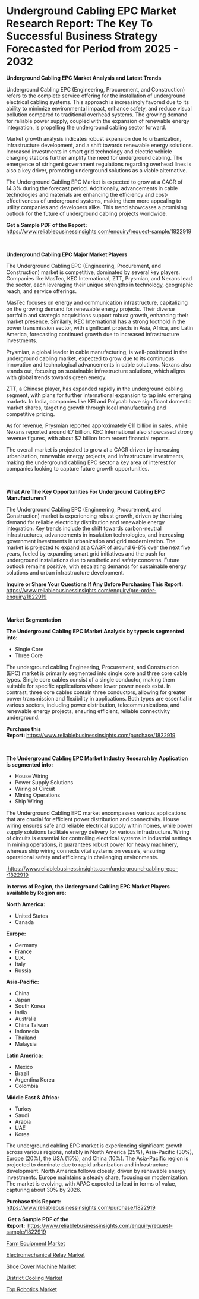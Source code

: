<p><h1>Underground Cabling EPC Market Research Report: The Key To Successful Business Strategy Forecasted for Period from 2025 - 2032</h1></p><p><strong>Underground Cabling EPC Market Analysis and Latest Trends</strong></p>
<p><p>Underground Cabling EPC (Engineering, Procurement, and Construction) refers to the complete service offering for the installation of underground electrical cabling systems. This approach is increasingly favored due to its ability to minimize environmental impact, enhance safety, and reduce visual pollution compared to traditional overhead systems. The growing demand for reliable power supply, coupled with the expansion of renewable energy integration, is propelling the underground cabling sector forward.</p><p>Market growth analysis indicates robust expansion due to urbanization, infrastructure development, and a shift towards renewable energy solutions. Increased investments in smart grid technology and electric vehicle charging stations further amplify the need for underground cabling. The emergence of stringent government regulations regarding overhead lines is also a key driver, promoting underground solutions as a viable alternative. </p><p>The Underground Cabling EPC Market is expected to grow at a CAGR of 14.3% during the forecast period. Additionally, advancements in cable technologies and materials are enhancing the efficiency and cost-effectiveness of underground systems, making them more appealing to utility companies and developers alike. This trend showcases a promising outlook for the future of underground cabling projects worldwide.</p></p>
<p><strong>Get a Sample PDF of the Report:&nbsp;</strong> <a href="https://www.reliablebusinessinsights.com/enquiry/request-sample/1822919?utm_campaign=75&utm_medium=2&utm_source=Github&utm_content=ia&utm_term=16022025&utm_id=underground-cabling-epc">https://www.reliablebusinessinsights.com/enquiry/request-sample/1822919</a></p>
<p>&nbsp;</p>
<p><strong>Underground Cabling EPC Major Market Players</strong></p>
<p><p>The Underground Cabling EPC (Engineering, Procurement, and Construction) market is competitive, dominated by several key players. Companies like MasTec, KEC International, ZTT, Prysmian, and Nexans lead the sector, each leveraging their unique strengths in technology, geographic reach, and service offerings.</p><p>MasTec focuses on energy and communication infrastructure, capitalizing on the growing demand for renewable energy projects. Their diverse portfolio and strategic acquisitions support robust growth, enhancing their market presence. Similarly, KEC International has a strong foothold in the power transmission sector, with significant projects in Asia, Africa, and Latin America, forecasting continued growth due to increased infrastructure investments.</p><p>Prysmian, a global leader in cable manufacturing, is well-positioned in the underground cabling market, expected to grow due to its continuous innovation and technological advancements in cable solutions. Nexans also stands out, focusing on sustainable infrastructure solutions, which aligns with global trends towards green energy.</p><p>ZTT, a Chinese player, has expanded rapidly in the underground cabling segment, with plans for further international expansion to tap into emerging markets. In India, companies like KEI and Polycab have significant domestic market shares, targeting growth through local manufacturing and competitive pricing.</p><p>As for revenue, Prysmian reported approximately €11 billion in sales, while Nexans reported around €7 billion. KEC International also showcased strong revenue figures, with about $2 billion from recent financial reports.</p><p>The overall market is projected to grow at a CAGR driven by increasing urbanization, renewable energy projects, and infrastructure investments, making the underground cabling EPC sector a key area of interest for companies looking to capture future growth opportunities.</p></p>
<p>&nbsp;</p>
<p><strong>What Are The Key Opportunities For Underground Cabling EPC Manufacturers?</strong></p>
<p><p>The Underground Cabling EPC (Engineering, Procurement, and Construction) market is experiencing robust growth, driven by the rising demand for reliable electricity distribution and renewable energy integration. Key trends include the shift towards carbon-neutral infrastructures, advancements in insulation technologies, and increasing government investments in urbanization and grid modernization. The market is projected to expand at a CAGR of around 6-8% over the next five years, fueled by expanding smart grid initiatives and the push for underground installations due to aesthetic and safety concerns. Future outlook remains positive, with escalating demands for sustainable energy solutions and urban infrastructure development.</p></p>
<p><strong>Inquire or Share Your Questions If Any Before Purchasing This Report:</strong> <a href="https://www.reliablebusinessinsights.com/enquiry/pre-order-enquiry/1822919?utm_campaign=75&utm_medium=2&utm_source=Github&utm_content=ia&utm_term=16022025&utm_id=underground-cabling-epc">https://www.reliablebusinessinsights.com/enquiry/pre-order-enquiry/1822919</a></p>
<p>&nbsp;</p>
<p><strong>Market Segmentation</strong></p>
<p><strong>The Underground Cabling EPC Market Analysis by types is segmented into:</strong></p>
<p><ul><li>Single Core</li><li>Three Core</li></ul></p>
<p><p>The underground cabling Engineering, Procurement, and Construction (EPC) market is primarily segmented into single core and three core cable types. Single core cables consist of a single conductor, making them suitable for specific applications where lower power needs exist. In contrast, three core cables contain three conductors, allowing for greater power transmission and flexibility in applications. Both types are essential in various sectors, including power distribution, telecommunications, and renewable energy projects, ensuring efficient, reliable connectivity underground.</p></p>
<p><strong>Purchase this Report:&nbsp;</strong><a href="https://www.reliablebusinessinsights.com/purchase/1822919?utm_campaign=75&utm_medium=2&utm_source=Github&utm_content=ia&utm_term=16022025&utm_id=underground-cabling-epc">https://www.reliablebusinessinsights.com/purchase/1822919</a></p>
<p>&nbsp;</p>
<p><strong>The Underground Cabling EPC Market Industry Research by Application is segmented into:</strong></p>
<p><ul><li>House Wiring</li><li>Power Supply Solutions</li><li>Wiring of Circuit</li><li>Mining Operations</li><li>Ship Wiring</li></ul></p>
<p><p>The Underground Cabling EPC market encompasses various applications that are crucial for efficient power distribution and connectivity. House wiring ensures safe and reliable electrical supply within homes, while power supply solutions facilitate energy delivery for various infrastructure. Wiring of circuits is essential for controlling electrical systems in industrial settings. In mining operations, it guarantees robust power for heavy machinery, whereas ship wiring connects vital systems on vessels, ensuring operational safety and efficiency in challenging environments.</p></p>
<p><a href="https://www.reliablebusinessinsights.com/underground-cabling-epc-r1822919?utm_campaign=75&utm_medium=2&utm_source=Github&utm_content=ia&utm_term=16022025&utm_id=underground-cabling-epc">&nbsp;https://www.reliablebusinessinsights.com/underground-cabling-epc-r1822919</a></p>
<p><strong>In terms of Region, the Underground Cabling EPC Market Players available by Region are:</strong></p>
<p>
    <p> <strong> North America: </strong>
        <ul>
            <li>United States</li>
            <li>Canada</li>
        </ul>
        </p> 
    <p> <strong> Europe: </strong>
        <ul>
            <li>Germany</li>
            <li>France</li>
            <li>U.K.</li>
            <li>Italy</li>
            <li>Russia</li>
        </ul>
        </p> 
    <p> <strong> Asia-Pacific: </strong>
        <ul>
            <li>China</li>
            <li>Japan</li>
            <li>South Korea</li>
            <li>India</li>
            <li>Australia</li>
            <li>China Taiwan</li>
            <li>Indonesia</li>
            <li>Thailand</li>
            <li>Malaysia</li>
        </ul>
        </p> 
    <p> <strong> Latin America: </strong>
        <ul>
            <li>Mexico</li>
            <li>Brazil</li>
            <li>Argentina Korea</li>
            <li>Colombia</li>
        </ul>
        </p> 
    <p> <strong> Middle East & Africa: </strong>
        <ul>
            <li>Turkey</li>
            <li>Saudi</li>
            <li>Arabia</li>
            <li>UAE</li>
            <li>Korea</li>
        </ul>
    </p>
    </p>
<p><p>The underground cabling EPC market is experiencing significant growth across various regions, notably in North America (25%), Asia-Pacific (30%), Europe (20%), the USA (15%), and China (10%). The Asia-Pacific region is projected to dominate due to rapid urbanization and infrastructure development. North America follows closely, driven by renewable energy investments. Europe maintains a steady share, focusing on modernization. The market is evolving, with APAC expected to lead in terms of value, capturing about 30% by 2026.</p></p>
<p><strong>Purchase this Report: </strong><a href="https://www.reliablebusinessinsights.com/purchase/1822919?utm_campaign=75&utm_medium=2&utm_source=Github&utm_content=ia&utm_term=16022025&utm_id=underground-cabling-epc">https://www.reliablebusinessinsights.com/purchase/1822919</a></p>
<p>&nbsp;<strong>Get a Sample PDF of the Report:&nbsp;&nbsp;</strong><a href="https://www.reliablebusinessinsights.com/enquiry/request-sample/1822919?utm_campaign=75&utm_medium=2&utm_source=Github&utm_content=ia&utm_term=16022025&utm_id=underground-cabling-epc">https://www.reliablebusinessinsights.com/enquiry/request-sample/1822919</a></p>
<p><strong></strong></p>
<p><p><a href="https://github.com/salodipura00/Market-Research-Report-List-1/blob/main/farm-equipment-market.md?utm_campaign=75&utm_medium=2&utm_source=Github&utm_content=ia&utm_term=16022025&utm_id=underground-cabling-epc">Farm Equipment Market</a></p><p><a href="https://github.com/supicweg/Market-Research-Report-List-1/blob/main/electromechanical-relay-market.md?utm_campaign=75&utm_medium=2&utm_source=Github&utm_content=ia&utm_term=16022025&utm_id=underground-cabling-epc">Electromechanical Relay Market</a></p><p><a href="https://github.com/toqiourir/Market-Research-Report-List-1/blob/main/shoe-cover-machine-market.md?utm_campaign=75&utm_medium=2&utm_source=Github&utm_content=ia&utm_term=16022025&utm_id=underground-cabling-epc">Shoe Cover Machine Market</a></p><p><a href="https://github.com/saeiddaemo/Market-Research-Report-List-1/blob/main/district-cooling-market.md?utm_campaign=75&utm_medium=2&utm_source=Github&utm_content=ia&utm_term=16022025&utm_id=underground-cabling-epc">District Cooling Market</a></p><p><a href="https://github.com/shopovdjondo/Market-Research-Report-List-1/blob/main/top-robotics-market.md?utm_campaign=75&utm_medium=2&utm_source=Github&utm_content=ia&utm_term=16022025&utm_id=underground-cabling-epc">Top Robotics Market</a></p></p>